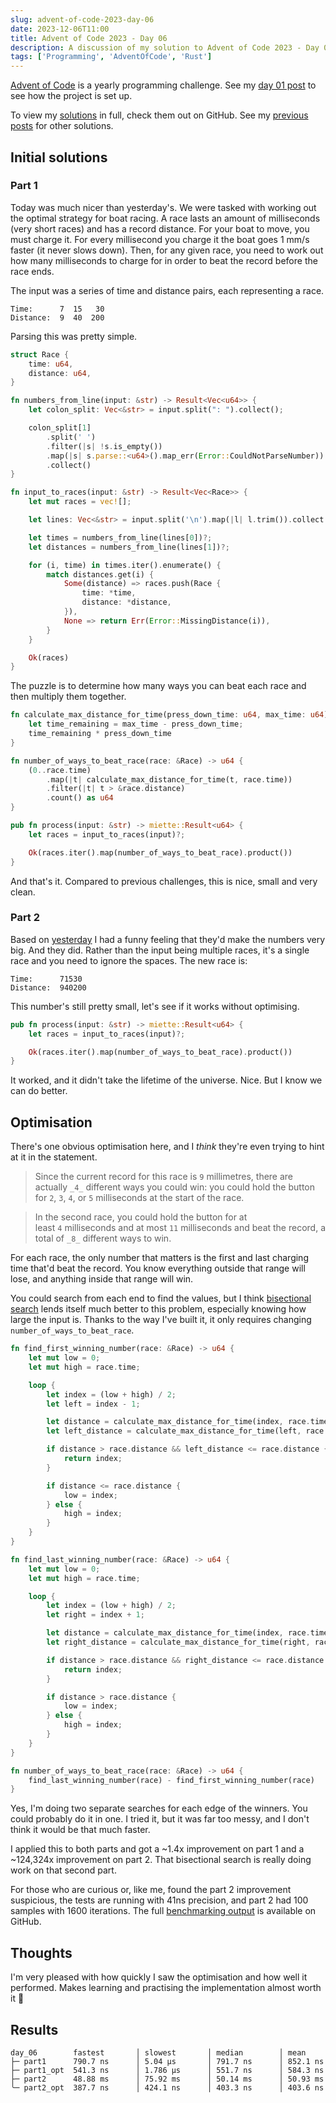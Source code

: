 ```yaml
---
slug: advent-of-code-2023-day-06
date: 2023-12-06T11:00
title: Advent of Code 2023 - Day 06
description: A discussion of my solution to Advent of Code 2023 - Day 06. I optimised part 2 down to ~420ns. This post contains spoilers.
tags: ['Programming', 'AdventOfCode', 'Rust']
---
```

[Advent of Code](https://adventofcode.com/) is a yearly programming challenge. See my [day 01 post](https://zoeaubert.me/blog/advent-of-code-2023-day-01/) to see how the project is set up.

To view my [solutions](https://github.com/GeekyAubergine/advent-of-code/tree/main/2023/day-06) in full, check them out on GitHub. See my [previous posts](https://zoeaubert.me/tags/advent-of-code/) for other solutions.

## Initial solutions

### Part 1

Today was much nicer than yesterday's. We were tasked with working out the optimal strategy for boat racing. A race lasts an amount of milliseconds (very short races) and has a record distance. For your boat to move, you must charge it. For every millisecond you charge it the boat goes 1 mm/s faster (it never slows down). Then, for any given race, you need to work out how many milliseconds to charge for in order to beat the record before the race ends.

The input was a series of time and distance pairs, each representing a race.

```
Time:      7  15   30
Distance:  9  40  200
```

Parsing this was pretty simple.

```rust
struct Race {
    time: u64,
    distance: u64,
}

fn numbers_from_line(input: &str) -> Result<Vec<u64>> {
    let colon_split: Vec<&str> = input.split(": ").collect();

    colon_split[1]
        .split(' ')
        .filter(|s| !s.is_empty())
        .map(|s| s.parse::<u64>().map_err(Error::CouldNotParseNumber))
        .collect()
}

fn input_to_races(input: &str) -> Result<Vec<Race>> {
    let mut races = vec![];

    let lines: Vec<&str> = input.split('\n').map(|l| l.trim()).collect();

    let times = numbers_from_line(lines[0])?;
    let distances = numbers_from_line(lines[1])?;

    for (i, time) in times.iter().enumerate() {
        match distances.get(i) {
            Some(distance) => races.push(Race {
                time: *time,
                distance: *distance,
            }),
            None => return Err(Error::MissingDistance(i)),
        }
    }

    Ok(races)
}
```

The puzzle is to determine how many ways you can beat each race and then multiply them together.

```rust
fn calculate_max_distance_for_time(press_down_time: u64, max_time: u64) -> u64 {
    let time_remaining = max_time - press_down_time;
    time_remaining * press_down_time
}

fn number_of_ways_to_beat_race(race: &Race) -> u64 {
    (0..race.time)
        .map(|t| calculate_max_distance_for_time(t, race.time))
        .filter(|t| t > &race.distance)
        .count() as u64
}

pub fn process(input: &str) -> miette::Result<u64> {
    let races = input_to_races(input)?;

    Ok(races.iter().map(number_of_ways_to_beat_race).product())
}
```

And that's it. Compared to previous challenges, this is nice, small and very clean.

### Part 2

Based on [yesterday](https://zoeaubert.me/blog/advent-of-code-2023-day-05/) I had a funny feeling that they'd make the numbers very big. And they did. Rather than the input being multiple races, it's a single race and you need to ignore the spaces. The new race is:

```
Time:      71530
Distance:  940200
```

This number's still pretty small, let's see if it works without optimising.

```rust
pub fn process(input: &str) -> miette::Result<u64> {
    let races = input_to_races(input)?;

    Ok(races.iter().map(number_of_ways_to_beat_race).product())
}
```

It worked, and it didn't take the lifetime of the universe. Nice. But I know we can do better.

## Optimisation

There's one obvious optimisation here, and I _think_ they're even trying to hint at it in the statement.

> Since the current record for this race is `9` millimetres, there are actually `_4_` different ways you could win: you could hold the button for `2`, `3`, `4`, or `5` milliseconds at the start of the race.

> In the second race, you could hold the button for at least `4` milliseconds and at most `11` milliseconds and beat the record, a total of `_8_` different ways to win.

For each race, the only number that matters is the first and last charging time that'd beat the record. You know everything outside that range will lose, and anything inside that range will win.

You could search from each end to find the values, but I think [bisectional search](https://en.wikipedia.org/wiki/Binary_search_algorithm) lends itself much better to this problem, especially knowing how large the input is. Thanks to the way I've built it, it only requires changing `number_of_ways_to_beat_race`.

```rust
fn find_first_winning_number(race: &Race) -> u64 {
    let mut low = 0;
    let mut high = race.time;

    loop {
        let index = (low + high) / 2;
        let left = index - 1;

        let distance = calculate_max_distance_for_time(index, race.time);
        let left_distance = calculate_max_distance_for_time(left, race.time);

        if distance > race.distance && left_distance <= race.distance {
            return index;
        }

        if distance <= race.distance {
            low = index;
        } else {
            high = index;
        }
    }
}

fn find_last_winning_number(race: &Race) -> u64 {
    let mut low = 0;
    let mut high = race.time;

    loop {
        let index = (low + high) / 2;
        let right = index + 1;

        let distance = calculate_max_distance_for_time(index, race.time);
        let right_distance = calculate_max_distance_for_time(right, race.time);

        if distance > race.distance && right_distance <= race.distance {
            return index;
        }

        if distance > race.distance {
            low = index;
        } else {
            high = index;
        }
    }
}

fn number_of_ways_to_beat_race(race: &Race) -> u64 {
    find_last_winning_number(race) - find_first_winning_number(race)
}
```

Yes, I'm doing two separate searches for each edge of the winners. You could probably do it in one. I tried it, but it was far too messy, and I don't think it would be that much faster.

I applied this to both parts and got a ~1.4x improvement on part 1 and a ~124,324x improvement on part 2. That bisectional search is really doing work on that second part.

For those who are curious or, like me, found the part 2 improvement suspicious, the tests are running with 41ns precision, and part 2 had 100 samples with 1600 iterations. The full [benchmarking output](https://github.com/GeekyAubergine/advent-of-code/blob/main/2023/benchmarks/all.txt) is available on GitHub.

## Thoughts

I'm very pleased with how quickly I saw the optimisation and how well it performed. Makes learning and practising the implementation almost worth it 🤣

## Results

```
day_06        fastest       │ slowest       │ median        │ mean
├─ part1      790.7 ns      │ 5.04 µs       │ 791.7 ns      │ 852.1 ns
├─ part1_opt  541.3 ns      │ 1.786 µs      │ 551.7 ns      │ 584.3 ns
├─ part2      48.88 ms      │ 75.92 ms      │ 50.14 ms      │ 50.93 ms
╰─ part2_opt  387.7 ns      │ 424.1 ns      │ 403.3 ns      │ 403.6 ns
```